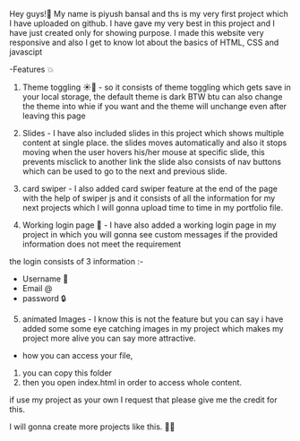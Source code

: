 Hey guys!👋
My name is piyush bansal and ths is my very first project which I have uploaded on github.
I have gave my very best in this project and I have just created only for showing purpose.
I made this website very responsive and also I get to know lot about the basics of HTML, CSS and javascipt

-Features 💥

1. Theme toggling ☀️🌙 - so it consists of theme toggling which gets save in your local storage, the default theme is dark BTW btu can also change    the theme into whie if you want and the theme will unchange even after leaving this page 

2. Slides - I have also included slides in this project which shows multiple content at single place.
the slides moves automatically and also it stops moving when the user hovers his/her mouse at specific slide, this prevents misclick to another link 
the slide also consists of nav buttons which can be used to go to the next and previous slide.

3. card swiper - I also added card swiper feature at the end of the  page with the help of swiper js and it consists of all the information for my next projects which I will gonna upload time to time in my portfolio file. 

4. Working login page 📄 - I have also added a working login page in my project in which you will gonna see custom messages if the provided information does not meet the requirement

the login consists of 3 information :-

- Username 👤
- Email @
- password 🔒

5. animated Images - I know this is not the feature but you can say i have added some some eye catching images in my project which makes my project more alive you can say more attractive.

- how you can access your file, 

1. you can copy this folder 
2. then you open index.html in order to access whole content.

if use my project as your own I request that please give me the credit for this.

I will gonna create more projects like this. 🙂🙂
